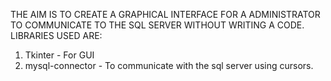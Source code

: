 THE AIM IS TO CREATE A GRAPHICAL INTERFACE FOR A ADMINISTRATOR TO COMMUNICATE TO THE SQL SERVER WITHOUT WRITING A CODE.
LIBRARIES USED ARE:
1. Tkinter - For GUI
2. mysql-connector - To communicate with the sql server using cursors.
